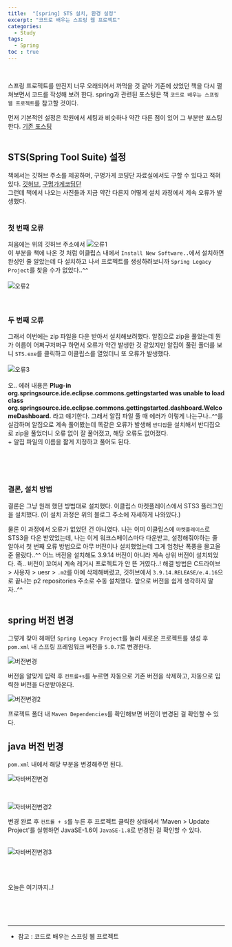```yaml
---
title:  "[spring] STS 설치, 환경 설정"
excerpt: "코드로 배우는 스프링 웹 프로젝트"
categories: 
  - Study
tags: 
  - Spring
toc : true
---
```


<br>

스프링 프로젝트를 만진지 너무 오래되어서 까먹을 것 같아 기존에 샀었던 책을 다시 펼쳐보면서 코드를 작성해 보려 한다. spring과 관련된 포스팅은 책 `코드로 배우는 스프링 웹 프로젝트`를 참고할 것이다. <br>

먼저 기본적인 설정은 학원에서 세팅과 비슷하나 약간 다른 점이 있어 그 부분만 포스팅한다.
[기존 포스팅](https://techhan.github.io/academy/academy-70/) <br><br>


## STS(Spring Tool Suite) 설정
책에서는 깃허브 주소를 제공하며, 구멍가게 코딩단 자료실에서도 구할 수 있다고 적혀있다. [깃허브](https://github.com/spring-projects/toolsuite-distribution/wiki/Spring-Tool-Suite-3), [구멍가게코딩단](https://cafe.naver.com/gugucoding) <br> 그런데 책에서 나오는 사진들과 지금 약간 다른지 어떻게 설치 과정에서 계속 오류가 발생했다. <br><br>

### 첫 번째 오류
처음에는 위의 깃허브 주소에서 ![오류1](https://user-images.githubusercontent.com/70805241/118650142-16be4f80-b81f-11eb-9f12-c7878a6c941d.png) <br> 이 부분을 책에 나온 것 처럼 이클립스 내에서 `Install New Software..`에서 설치하면 완성인 줄 알았는데 다 설치하고 나서 프로젝트를 생성하려보니까 `Spring Legacy Project`를 찾을 수가 없었다..^^ <br><br> ![오류2](https://user-images.githubusercontent.com/70805241/118650335-48371b00-b81f-11eb-8f3c-d68ac0be4a19.png) <br><br><br>


### 두 번째 오류 
그래서 이번에는 zip 파일을 다운 받아서 설치해보려했다. 알집으로 zip을 풀었는데 뭔가 이름이 어쩌구저쩌구 하면서 오류가 약간 발생한 것 같았지만 알집이 풀린 폴더를 보니 `STS.exe`를 클릭하고 이클립스를 열었더니 또 오류가 발생했다.  <br><br> ![오류3](https://user-images.githubusercontent.com/70805241/118650543-89c7c600-b81f-11eb-89ae-9aca8e8af5e3.png) <br><br> 오.. 에러 내용은 **Plug-in org.springsource.ide.eclipse.commons.gettingstarted was unable to load class org.springsource.ide.eclipse.commons.gettingstarted.dashboard.WelcomeDashboard.** 라고 얘기한다. 그래서 알집 파일 풀 때 에러가 이렇게 나는구나..^^를 실감하며 알집으로 계속 풀어봤는데 똑같은 오류가 발생해 `반디집`을 설치해서 반디집으로 zip을 풀었더니 오류 없이 잘 풀어졌고, 해당 오류도 없어졌다. <br> + 알집 파일의 이름을 짧게 지정하고 풀어도 된다.

<br><br><br>



### 결론, 설치 방법

결론은 그냥 원래 했던 방법대로 설치했다. 이클립스 마켓플레이스에서 STS3 플러그인을 설치했다. (이 설치 과정은 위의 블로그 주소에 자세하게 나와있다.) <br>

물론 이 과정에서 오류가 없었던 건 아니였다. 나는 이미 이클립스에 `마켓플레이스`로 STS3을 다운 받았었는데, 나는 이게 워크스페이스마다 다운받고, 설정해줘야하는 줄 알아서 첫 번째 오류 방법으로 아무 버전이나 설치했었는데 그게 엄청난 폭풍을 몰고올 준 몰랐다..^^ 어느 버전을 설치해도 3.9.14 버전이 아니라 계속 상위 버전이 설치되었다. 즉.. 버전이 꼬여서 계속 레거시 프로젝트가 안 뜬 거였다..! 해결 방법은 C드라이브 > 사용자 > uesr > `.m2`를 아예 삭제해버렸고, 깃허브에서 `3.9.14.RELEASE/e.4.16`으로 끝나는 p2 repositories 주소로 수동 설치했다. 앞으로 버전을 쉽게 생각하지 말자..^^ <br><br>




## spring 버전 변경
그렇게 찾아 헤매던 `Spring Legacy Project`를 눌러 새로운 프로젝트를 생성 후 `pom.xml` 내 스프링 프레임워크 버전을 `5.0.7`로 변경한다. <br>

![버전변경](https://user-images.githubusercontent.com/70805241/118679519-e8e60480-b838-11eb-8fd1-d91fb51bb5e7.png) <br>

버전을 알맞게 입력 후 `컨트롤+s`를 누르면 자동으로 기존 버전을 삭제하고, 자동으로 입력한 버전을 다운받아온다.  <br>

![버전변경2](https://user-images.githubusercontent.com/70805241/118680068-64e04c80-b839-11eb-9eae-6347cc1a7283.png) <br>

프로젝트 폴더 내 `Maven Dependencies`를 확인해보면 버전이 변경된 걸 확인할 수 있다.


## java 버전 번경

`pom.xml` 내에서 해당 부분을 변경해주면 된다. <br>

![자바버전변경](https://user-images.githubusercontent.com/70805241/118680679-e6d07580-b839-11eb-9fbe-d0ec9710072d.png)

<br>

![자바버전변경2](https://user-images.githubusercontent.com/70805241/118681090-44fd5880-b83a-11eb-85db-2ac197024318.png) <br>


변경 완료 후 `컨트롤 + s`를 누른 후 프로젝트 클릭한 상태에서 'Maven > Update Project'를 실행하면 JavaSE-1.6이 `JavaSE-1.8`로 변경된 걸 확인할 수 있다. <br><br>

![자바버전변경3](https://user-images.githubusercontent.com/70805241/118681248-665e4480-b83a-11eb-9b06-ee3527b51dd7.png) <br>


<br><br>

오늘은 여기까지..!



<br><br><br>

---------------------

- 참고 : 코드로 배우는 스프링 웹 프로젝트